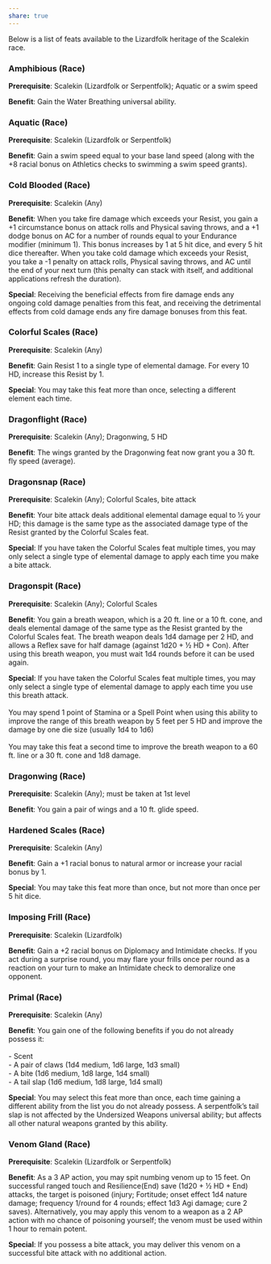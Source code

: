 ```yaml
---
share: true
---
```

Below is a list of feats available to the Lizardfolk heritage of the Scalekin race.

<h3><span><p dir="auto">Amphibious (Race)</p></span></h3><p><span><p dir="auto"><b>Prerequisite</b>:    Scalekin (Lizardfolk or Serpentfolk); Aquatic or a swim speed<br></p></span></p><p><span><p dir="auto"><b>Benefit</b>:    Gain the Water Breathing universal ability.<br></p></span></p><h3><span><p dir="auto">Aquatic (Race)</p></span></h3><p><span><p dir="auto"><b>Prerequisite</b>:    Scalekin (Lizardfolk or Serpentfolk)<br></p></span></p><p><span><p dir="auto"><b>Benefit</b>:    Gain a swim speed equal to your base land speed (along with the +8 racial bonus on Athletics checks to swimming a swim speed grants).<br></p></span></p><h3><span><p dir="auto">Cold Blooded (Race)</p></span></h3><p><span><p dir="auto"><b>Prerequisite</b>:    Scalekin (Any)<br></p></span></p><p><span><p dir="auto"><b>Benefit</b>:    When you take fire damage which exceeds your Resist, you gain a +1 circumstance bonus on attack rolls and Physical saving throws, and a +1 dodge bonus on AC for a number of rounds equal to your Endurance modifier (minimum 1). This bonus increases by 1 at 5 hit dice, and every 5 hit dice thereafter. When you take cold damage which exceeds your Resist, you take a -1 penalty on attack rolls, Physical saving throws, and AC until the end of your next turn (this penalty can stack with itself, and additional applications refresh the duration).<br></p></span></p><p><span><p dir="auto"><b>Special</b>:    Receiving the beneficial effects from fire damage ends any ongoing cold damage penalties from this feat, and receiving the detrimental effects from cold damage ends any fire damage bonuses from this feat.<br></p></span></p><h3><span><p dir="auto">Colorful Scales (Race)</p></span></h3><p><span><p dir="auto"><b>Prerequisite</b>:    Scalekin (Any)<br></p></span></p><p><span><p dir="auto"><b>Benefit</b>:    Gain Resist 1 to a single type of elemental damage. For every 10 HD, increase this Resist by 1.<br></p></span></p><p><span><p dir="auto"><b>Special</b>:    You may take this feat more than once, selecting a different element each time.<br></p></span></p><h3><span><p dir="auto">Dragonflight (Race)</p></span></h3><p><span><p dir="auto"><b>Prerequisite</b>:    Scalekin (Any); Dragonwing, 5 HD<br></p></span></p><p><span><p dir="auto"><b>Benefit</b>:    The wings granted by the Dragonwing feat now grant you a 30 ft. fly speed (average).<br></p></span></p><h3><span><p dir="auto">Dragonsnap (Race)</p></span></h3><p><span><p dir="auto"><b>Prerequisite</b>:    Scalekin (Any); Colorful Scales, bite attack<br></p></span></p><p><span><p dir="auto"><b>Benefit</b>:    Your bite attack deals additional elemental damage equal to ½ your HD; this damage is the same type as the associated damage type of the Resist granted by the Colorful Scales feat.<br></p></span></p><p><span><p dir="auto"><b>Special</b>:    If you have taken the Colorful Scales feat multiple times, you may only select a single type of elemental damage to apply each time you make a bite attack.<br></p></span></p><h3><span><p dir="auto">Dragonspit (Race)</p></span></h3><p><span><p dir="auto"><b>Prerequisite</b>:    Scalekin (Any); Colorful Scales<br></p></span></p><p><span><p dir="auto"><b>Benefit</b>:    You gain a breath weapon, which is a 20 ft. line or a 10 ft. cone, and deals elemental damage of the same type as the Resist granted by the Colorful Scales feat. The breath weapon deals 1d4 damage per 2 HD, and allows a Reflex save for half damage (against 1d20 + ½ HD + Con). After using this breath weapon, you must wait 1d4 rounds before it can be used again.<br></p></span></p><p><span><p dir="auto"><b>Special</b>:    If you have taken the Colorful Scales feat multiple times, you may only select a single type of elemental damage to apply each time you use this breath attack.<br><br>You may spend 1 point of Stamina or a Spell Point when using this ability to improve the range of this breath weapon by 5 feet per 5 HD and improve the damage by one die size (usually 1d4 to 1d6)<br><br> You may take this feat a second time to improve the breath weapon to a 60 ft. line or a 30 ft. cone and 1d8 damage.<br></p></span></p><h3><span><p dir="auto">Dragonwing (Race)</p></span></h3><p><span><p dir="auto"><b>Prerequisite</b>:    Scalekin (Any); must be taken at 1st level<br></p></span></p><p><span><p dir="auto"><b>Benefit</b>:    You gain a pair of wings and a 10 ft. glide speed.<br></p></span></p><h3><span><p dir="auto">Hardened Scales (Race)</p></span></h3><p><span><p dir="auto"><b>Prerequisite</b>:    Scalekin (Any)<br></p></span></p><p><span><p dir="auto"><b>Benefit</b>:    Gain a +1 racial bonus to natural armor or increase your racial bonus by 1.<br></p></span></p><p><span><p dir="auto"><b>Special</b>:    You may take this feat more than once, but not more than once per 5 hit dice.<br></p></span></p><h3><span><p dir="auto">Imposing Frill (Race)</p></span></h3><p><span><p dir="auto"><b>Prerequisite</b>:    Scalekin (Lizardfolk)<br></p></span></p><p><span><p dir="auto"><b>Benefit</b>:    Gain a +2 racial bonus on Diplomacy and Intimidate checks. If you act during a surprise round, you may flare your frills once per round as a reaction on your turn to make an Intimidate check to demoralize one opponent.<br></p></span></p><h3><span><p dir="auto">Primal (Race)</p></span></h3><p><span><p dir="auto"><b>Prerequisite</b>:    Scalekin (Any)<br></p></span></p><p><span><p dir="auto"><b>Benefit</b>:    You gain one of the following benefits if you do not already possess it:<br><br>- Scent<br>- A pair of claws (1d4 medium, 1d6 large, 1d3 small)<br>- A bite (1d6 medium, 1d8 large, 1d4 small)<br>- A tail slap (1d6 medium, 1d8 large, 1d4 small)<br></p></span></p><p><span><p dir="auto"><b>Special</b>:    You may select this feat more than once, each time gaining a different ability from the list you do not already possess. A serpentfolk’s tail slap is not affected by the Undersized Weapons universal ability; but affects all other natural weapons granted by this ability.<br></p></span></p><h3><span><p dir="auto">Venom Gland (Race)</p></span></h3><p><span><p dir="auto"><b>Prerequisite</b>:    Scalekin (Lizardfolk or Serpentfolk)<br></p></span></p><p><span><p dir="auto"><b>Benefit</b>:    As a 3 AP action, you may spit numbing venom up to 15 feet. On successful ranged touch and Resilience(End) save (1d20 + ½ HD + End) attacks, the target is poisoned (injury; Fortitude; onset effect 1d4 nature damage; frequency 1/round for 4 rounds; effect 1d3 Agi damage; cure 2 saves). Alternatively, you may apply this venom to a weapon as a 2 AP action with no chance of poisoning yourself; the venom must be used within 1 hour to remain potent.<br></p></span></p><p><span><p dir="auto"><b>Special</b>:    If you possess a bite attack, you may deliver this venom on a successful bite attack with no additional action.<br></p></span></p>